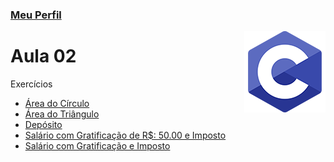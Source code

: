 ### [Meu Perfil](http://phstefen.github.io/)

<img align="right" src="img/c.png" width="130"/>

# Aula 02
Exercícios

* [Área do Círculo](https://github.com/phStefen/aulas-c/tree/master/projetos/aula-02/area-circulo.c)
* [Área do Triângulo](https://github.com/phStefen/aulas-c/tree/master/projetos/aula-02/area-triangulo.c)
* [Depósito](https://github.com/phStefen/aulas-c/tree/master/projetos/aula-02/deposito.c)
* [Salário com Gratificação de R$: 50.00 e Imposto](https://github.com/phStefen/aulas-c/tree/master/projetos/aula-02/salario-gratificacao.c)
* [Salário com Gratificação e Imposto](https://github.com/phStefen/aulas-c/tree/master/projetos/aula-02/salario-imposto.c)


